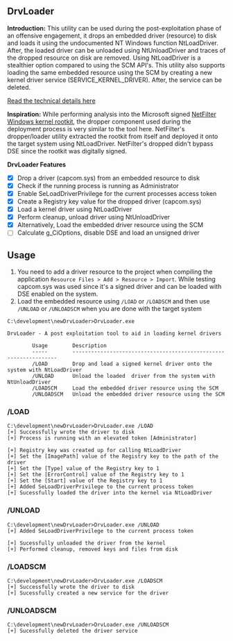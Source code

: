 ## DrvLoader

**Introduction:**
This utility can be used during the post-exploitation phase of an offensive engagement, it drops an embedded driver (resource) to disk and loads it using the undocumented NT Windows function NtLoadDriver. After, the loaded driver can be unloaded using NtUnloadDriver and traces of the dropped resource on disk are removed. Using NtLoadDriver is a stealthier option compared to using the SCM API's. This utility also supports loading the same embedded resource using the SCM by creating a new kernel driver service (SERVICE_KERNEL_DRIVER). After, the service can be deleted. 

[Read the technical details here](https://github.com/FULLSHADE/DrvLoader/blob/main/Documentation.md)

**Inspiration:**
While performing analysis into the Microsoft signed [NetFilter Windows kernel rootkit](https://www.gdatasoftware.com/blog/microsoft-signed-a-malicious-netfilter-rootkit), the dropper component used during the deployment process is very similar to the tool here. NetFilter's dropper/loader utility extracted the rootkit from itself and deployed it onto the target system using NtLoadDriver. NetFilter's dropped didn't bypass DSE since the rootkit was digitally signed. 

**DrvLoader Features**

- [x] Drop a driver (capcom.sys) from an embedded resource to disk
- [x] Check if the running process is running as Administrator
- [x] Enable SeLoadDriverPrivilege for the current processes access token
- [x] Create a Registry key value for the dropped driver (capcom.sys)
- [x] Load a kernel driver using NtLoadDriver
- [x] Perform cleanup, unload driver using NtUnloadDriver
- [x] Alternatively, Load the embedded driver resource using the SCM
- [ ] Calculate g_CiOptions, disable DSE and load an unsigned driver

## Usage

1. You need to add a driver resource to the project when compiling the application `Resource Files > Add > Resource > Import`. While testing capcom.sys was used since it's a signed driver and can be loaded with DSE enabled on the system. 
2. Load the embedded resource using `/LOAD` or `/LOADSCM` and then use `/UNLOAD` or `/UNLOADSCM` when you are done with the target system

```
C:\development\newDrvLoader>DrvLoader.exe

DrvLoader - A post exploitation tool to aid in loading kernel drivers

        Usage        Description
        -----        -----------------------------------------------------------------
        /LOAD        Drop and load a signed kernel driver onto the system with NtLoadDriver
        /UNLOAD      Unload the loaded  driver from the system with NtUnloadDriver
        /LOADSCM     Load the embedded driver resource using the SCM
        /UNLOADSCM   Unload the embedded driver resource using the SCM
```

### /LOAD

```
C:\development\newDrvLoader>DrvLoader.exe /LOAD
[+] Successfully wrote the driver to disk
[+] Process is running with an elevated token [Administrator]

[+] Registry key was created up for calling NtLoadDriver
[+] Set the [ImagePath] value of the Registry key to the path of the driver
[+] Set the [Type] value of the Registry key to 1
[+] Set the [ErrorControl] value of the Registry key to 1
[+] Set the [Start] value of the Registry key to 1
[+] Added SeLoadDriverPrivilege to the current process token
[+] Sucessfully loaded the driver into the kernel via NtLoadDriver
```

### /UNLOAD

```
C:\development\newDrvLoader>DrvLoader.exe /UNLOAD
[+] Added SeLoadDriverPrivilege to the current process token

[+] Sucessfully unloaded the driver from the kernel
[+] Performed cleanup, removed keys and files from disk
```

### /LOADSCM

```
C:\development\newDrvLoader>DrvLoader.exe /LOADSCM
[+] Successfully wrote the driver to disk
[+] Sucessfully created a new service for the driver
```

### /UNLOADSCM

```
C:\development\newDrvLoader>DrvLoader.exe /UNLOADSCM
[+] Sucessfully deleted the driver service
```
